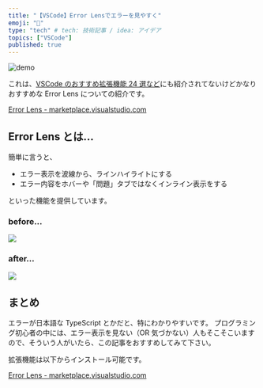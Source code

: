 ```yaml
---
title: "【VSCode】Error Lensでエラーを見やすく"
emoji: "👻"
type: "tech" # tech: 技術記事 / idea: アイデア
topics: ["VSCode"]
published: true
---
```


![demo](https://raw.githubusercontent.com/usernamehw/vscode-error-lens/master/img/demo.png)

これは、[VSCode のおすすめ拡張機能 24 選など](https://qiita.com/sensuikan1973/items/74cf5383c02dbcd82234)にも紹介されてないけどかなりおすすめな Error Lens についての紹介です。

[Error Lens - marketplace.visualstudio.com](https://marketplace.visualstudio.com/items?itemName=usernamehw.errorlens)

## Error Lens とは...

簡単に言うと、

- エラー表示を波線から、ラインハイライトにする
- エラー内容をホバーや「問題」タブではなくインライン表示をする

といった機能を提供しています。

### before...

![](https://storage.googleapis.com/zenn-user-upload/cz3dv4ra0hnpmlr5svryozz0k5ry)

### after...

![](https://storage.googleapis.com/zenn-user-upload/gwjai036td80uawa53a0jco5qlx7)

## まとめ

エラーが日本語な TypeScript とかだと、特にわかりやすいです。
プログラミング初心者の中には、エラー表示を見ない（OR 気づかない）人もそこそこいますので、そういう人がいたら、この記事をおすすめしてみて下さい。

拡張機能は以下からインストール可能です。

[Error Lens - marketplace.visualstudio.com](https://marketplace.visualstudio.com/items?itemName=usernamehw.errorlens)
